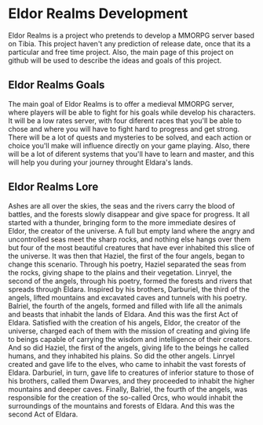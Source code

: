 # Eldor Realms Development

Eldor Realms is a project who pretends to develop a MMORPG server based on Tibia. This project haven't any prediction of release date, once that its a particular and free time project. Also, the main page of this project on github will be used to describe the ideas and goals of this project.

## Eldor Realms Goals

The main goal of Eldor Realms is to offer a medieval MMORPG server, where players will be able to fight for his goals while develop his characters. It will be a low rates server, with four diferent races that you'll be able to chose and where you will have to fight hard to progress and get strong. There will be a lot of quests and mysteries to be solved, and each action or choice you'll make will influence directly on your game playing. Also, there will be a lot of diferent systems that you'll have to learn and master, and this will help you during your journey throught Eldara's lands.

## Eldor Realms Lore

Ashes are all over the skies, the seas and the rivers carry the blood of battles, and the forests slowly disappear and give space for progress. It all started with a thunder, bringing form to the more immediate desires of Eldor, the creator of the universe. A full but empty land where the angry and uncontrolled seas meet the sharp rocks, and nothing else hangs over them but four of the most beautiful creatures that have ever inhabited this slice of the universe. It was then that Haziel, the first of the four angels, began to change this scenario. Through his poetry, Haziel separated the seas from the rocks, giving shape to the plains and their vegetation. Linryel, the second of the angels, through his poetry, formed the forests and rivers that spreads through Eldara. Inspired by his brothers, Darburiel, the third of the angels, lifted mountains and excavated caves and tunnels with his poetry. Balriel, the fourth of the angels, formed and filled with life all the animals and beasts that inhabit the lands of Eldara. And this was the first Act of Eldara.
Satisfied with the creation of his angels, Eldor, the creator of the universe, charged each of them with the mission of creating and giving life to beings capable of carrying the wisdom and intelligence of their creators. And so did Haziel, the first of the angels, giving life to the beings he called humans, and they inhabited his plains. So did the other angels. Linryel created and gave life to the elves, who came to inhabit the vast forests of Eldara. Darburiel, in turn, gave life to creatures of inferior stature to those of his brothers, called them Dwarves, and they proceeded to inhabit the higher mountains and deeper caves. Finally, Balriel, the fourth of the angels, was responsible for the creation of the so-called Orcs, who would inhabit the surroundings of the mountains and forests of Eldara. And this was the second Act of Eldara.
